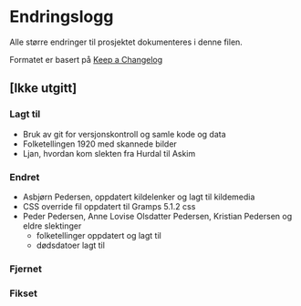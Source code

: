 # Endringslogg

Alle større endringer til prosjektet dokumenteres i denne filen.

Formatet er basert på [Keep a Changelog](https://keepachangelog.com/en/1.0.0/)

## [Ikke utgitt]

### Lagt til

- Bruk av git for versjonskontroll og samle kode og data
- Folketellingen 1920 med skannede bilder
- Ljan, hvordan kom slekten fra Hurdal til Askim

### Endret
- Asbjørn Pedersen, oppdatert kildelenker og lagt til kildemedia
- CSS override fil oppdatert til Gramps 5.1.2 css
- Peder Pedersen, Anne Lovise Olsdatter Pedersen, Kristian Pedersen og eldre slektinger
    - folketellinger oppdatert og lagt til
    - dødsdatoer lagt til

### Fjernet
### Fikset
